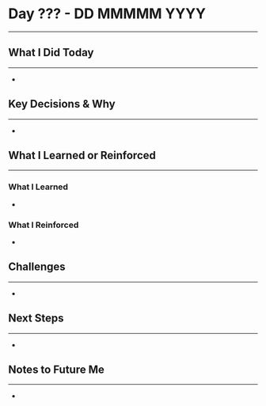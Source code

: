 # Day ??? - DD MMMMM YYYY
---
## What I Did Today
---
- 

## Key Decisions & Why
---
- 

## What I Learned or Reinforced
---
### What I Learned
- 

### What I Reinforced
- 

## Challenges
---
- 

## Next Steps
---
- 

## Notes to Future Me
---
- 